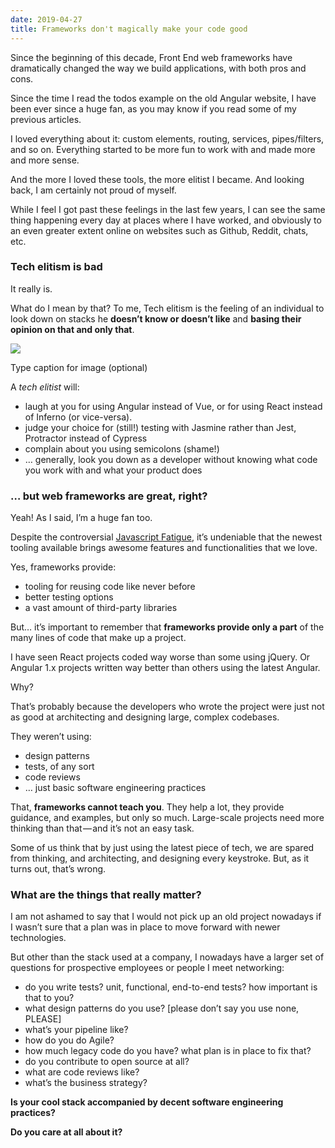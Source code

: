 ```yaml
---
date: 2019-04-27
title: Frameworks don't magically make your code good
---
```


Since the beginning of this decade, Front End web frameworks have dramatically changed the way we build applications, with both pros and cons.

Since the time I read the todos example on the old Angular website, I have been ever since a huge fan, as you may know if you read some of my previous articles.

I loved everything about it: custom elements, routing, services, pipes/filters, and so on. Everything started to be more fun to work with and made more and more sense.

And the more I loved these tools, the more elitist I became. And looking back, I am certainly not proud of myself.

While I feel I got past these feelings in the last few years, I can see the same thing happening every day at places where I have worked, and obviously to an even greater extent online on websites such as Github, Reddit, chats, etc.

### Tech elitism is bad

It really is.

What do I mean by that? To me, Tech elitism is the feeling of an individual to look down on stacks he **doesn’t know or doesn’t like** and **basing their opinion on that and only that**.

![](https://cdn-images-1.medium.com/max/1600/1*w2kxwb78swTjKy6ffVVxLQ.jpeg)

Type caption for image (optional)  

A _tech elitist_ will:

*   laugh at you for using Angular instead of Vue, or for using React instead of Inferno (or vice-versa). 
*   judge your choice for (still!) testing with Jasmine rather than Jest, Protractor instead of Cypress
*   complain about you using semicolons (shame!)
*   … generally, look you down as a developer without knowing what code you work with and what your product does

### … but web frameworks are great, right?

Yeah! As I said, I’m a huge fan too. 

Despite the controversial [Javascript Fatigue](https://medium.com/@ericclemmons/javascript-fatigue-48d4011b6fc4), it’s undeniable that the newest tooling available brings awesome features and functionalities that we love. 

Yes, frameworks provide:

*   tooling for reusing code like never before
*   better testing options
*   a vast amount of third-party libraries

But… it’s important to remember that **frameworks provide only a part** of the many lines of code that make up a project.

I have seen React projects coded way worse than some using jQuery. Or Angular 1.x projects written way better than others using the latest Angular.

Why? 

That’s probably because the developers who wrote the project were just not as good at architecting and designing large, complex codebases. 

They weren’t using:

*   design patterns
*   tests, of any sort
*   code reviews
*   … just basic software engineering practices

That, **frameworks cannot teach you**. They help a lot, they provide guidance, and examples, but only so much. Large-scale projects need more thinking than that — and it’s not an easy task.

Some of us think that by just using the latest piece of tech, we are spared from thinking, and architecting, and designing every keystroke. But, as it turns out, that’s wrong.

### What are the things that really matter?

I am not ashamed to say that I would not pick up an old project nowadays if I wasn’t sure that a plan was in place to move forward with newer technologies.

But other than the stack used at a company, I nowadays have a larger set of questions for prospective employees or people I meet networking:

*   do you write tests? unit, functional, end-to-end tests? how important is that to you?
*   what design patterns do you use? \[please don’t say you use none, PLEASE\]
*   what’s your pipeline like?
*   how do you do Agile?
*   how much legacy code do you have? what plan is in place to fix that?
*   do you contribute to open source at all?
*   what are code reviews like?
*   what’s the business strategy?

**Is your cool stack accompanied by decent software engineering practices?**

**Do you care at all about it?**
